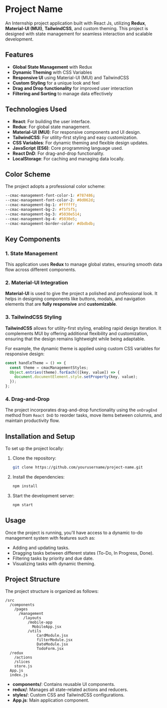 # Project Name

An Internship project application built with React Js, utilizing **Redux**, **Material-UI (MUI)**, **TailwindCSS**, and custom theming. This project is designed with state management for seamless interaction and scalable development.

## Features

- **Global State Management** with Redux
- **Dynamic Theming** with CSS Variables
- **Responsive UI** using Material-UI (MUI) and TailwindCSS
- **Custom Styling** for a unique look and feel
- **Drag and Drop functionality** for improved user interaction
- **Filtering and Sorting** to manage data effectively

## Technologies Used

- **React**: For building the user interface.
- **Redux**: For global state management.
- **Material-UI (MUI)**: For responsive components and UI design.
- **TailwindCSS**: For utility-first styling and easy customization.
- **CSS Variables**: For dynamic theming and flexible design updates.
- **JavaScript (ES6)**: Core programming language used.
- **React DnD**: For drag-and-drop functionality.
- **LocalStorage**: For caching and managing data locally.

## Color Scheme

The project adopts a professional color scheme:

```css
--cmac-management-font-color-1: #787486;
--cmac-management-font-color-2: #0d062d;
--cmac-management-bg-1: #ffffff;
--cmac-management-bg-2: #f5f5f5;
--cmac-management-bg-3: #5030e514;
--cmac-management-bg-4: #5030e5;
--cmac-management-border-color: #dbdbdb;
```

## Key Components

### 1. **State Management**

This application uses **Redux** to manage global states, ensuring smooth data flow across different components.

### 2. **Material-UI Integration**

**Material-UI** is used to give the project a polished and professional look. It helps in designing components like buttons, modals, and navigation elements that are **fully responsive** and **customizable**.

### 3. **TailwindCSS Styling**

**TailwindCSS** allows for utility-first styling, enabling rapid design iteration. It complements MUI by offering additional flexibility and customization, ensuring that the design remains lightweight while being adaptable.

For example, the dynamic theme is applied using custom CSS variables for responsive design:

```javascript
const handleTheme = () => {
  const theme = cmacManagementStyles;
  Object.entries(theme).forEach(([key, value]) => {
    document.documentElement.style.setProperty(key, value);
  });
};
```

### 4. **Drag-and-Drop**

The project incorporates drag-and-drop functionality using the `onDragEnd` method from `React DnD` to reorder tasks, move items between columns, and maintain productivity flow.

## Installation and Setup

To set up the project locally:

1. Clone the repository:

   ```bash
   git clone https://github.com/yourusername/project-name.git
   ```

2. Install the dependencies:

   ```bash
   npm install
   ```

3. Start the development server:
   ```bash
   npm start
   ```

## Usage

Once the project is running, you'll have access to a dynamic to-do management system with features such as:

- Adding and updating tasks.
- Dragging tasks between different states (To-Do, In Progress, Done).
- Filtering tasks by priority and due date.
- Visualizing tasks with dynamic theming.

## Project Structure

The project structure is organized as follows:

```
/src
  /components
    /pages
      /management
        /layouts
          /mobile-app
            MobileApp.jsx
          /utils
              CardModule.jsx
              filterModule.jsx
              DateModule.jsx
              TodoForm.jsx
  /redux
    /actions
    /slices
    store.js
  App.js
  index.js
```

- **components/**: Contains reusable UI components.
- **redux/**: Manages all state-related actions and reducers.
- **styles/**: Custom CSS and TailwindCSS configurations.
- **App.js**: Main application component.
